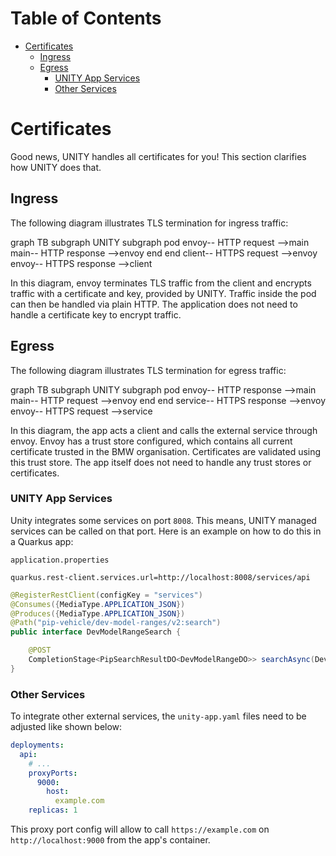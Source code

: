 <!-- mermaid is currently not directly supported, see: https://pages.github.com/versions/ -->
<!-- as workaround use: https://jojozhuang.github.io/tutorial/jekyll-diagram-with-mermaid/-->
<!-- for latest version, check: https://unpkg.com/mermaid-->
<script type="text/javascript" src="https://unpkg.com/mermaid"></script>
<script>$(document).ready(function() { mermaid.initialize({ theme: 'neutral'}); });</script>

# Table of Contents

<!-- START doctoc generated TOC please keep comment here to allow auto update -->
<!-- DON'T EDIT THIS SECTION, INSTEAD RE-RUN doctoc TO UPDATE -->

- [Certificates](#certificates)
  - [Ingress](#ingress)
  - [Egress](#egress)
    - [UNITY App Services](#unity-app-services)
    - [Other Services](#other-services)

<!-- END doctoc generated TOC please keep comment here to allow auto update -->

# Certificates

Good news, UNITY handles all certificates for you!
This section clarifies how UNITY does that.

## Ingress

The following diagram illustrates TLS termination for ingress traffic:

<div class="mermaid">
graph TB
subgraph UNITY
    subgraph pod
        envoy-- HTTP request -->main
        main-- HTTP response -->envoy
    end
end
client-- HTTPS request -->envoy
envoy-- HTTPS response -->client
</div>

In this diagram, envoy terminates TLS traffic from the client and encrypts traffic with a certificate and key, provided
by UNITY. Traffic inside the pod can then be handled via plain HTTP. The application does not need to handle a
certificate key to encrypt traffic.

## Egress

The following diagram illustrates TLS termination for egress traffic:

<div class="mermaid">
graph TB
subgraph UNITY
    subgraph pod
        envoy-- HTTP response -->main
        main-- HTTP request -->envoy
    end
end
service-- HTTPS response -->envoy
envoy-- HTTPS request -->service
</div>

In this diagram, the app acts a client and calls the external service through envoy. Envoy has a trust store configured,
which contains all current certificate trusted in the BMW organisation. Certificates are validated using this trust
store. The app itself does not need to handle any trust stores or certificates.

### UNITY App Services

Unity integrates some services on port `8008`. This means, UNITY managed services can be called on that port. Here is an
example on how to do this in a Quarkus app:

`application.properties`

```properties
quarkus.rest-client.services.url=http://localhost:8008/services/api
```

```java
@RegisterRestClient(configKey = "services")
@Consumes({MediaType.APPLICATION_JSON})
@Produces({MediaType.APPLICATION_JSON})
@Path("pip-vehicle/dev-model-ranges/v2:search")
public interface DevModelRangeSearch {

    @POST
    CompletionStage<PipSearchResultDO<DevModelRangeDO>> searchAsync(DevModelRangeSearchDO devModelRangeSearchDO);
}
```

### Other Services

To integrate other external services, the `unity-app.yaml` files need to be adjusted like shown below:

```yaml
deployments:
  api:
    # ...
    proxyPorts:
      9000:
        host:
          example.com
    replicas: 1
```

This proxy port config will allow to call `https://example.com` on `http://localhost:9000` from the app's container.
